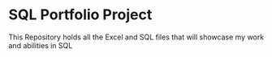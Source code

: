 # SQL Portfolio Project
This Repository holds all the Excel and SQL files that will showcase my work and abilities in SQL
